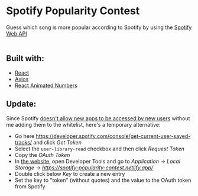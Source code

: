 # Spotify Popularity Contest

Guess which song is more popular according to Spotify by using the [Spotify Web API](https://developer.spotify.com/documentation/web-api/)  
&nbsp;

## Built with:

-   [React](https://reactjs.org)
-   [Axios](https://axios-http.com)
-   [React Animated Numbers](https://github.com/heyman333/react-animated-numbers)
    &nbsp;

## Update:

Since Spotify [doesn't allow new apps to be accessed by new users](https://developer.spotify.com/documentation/web-api/guides/development-extended-quota-modes/) without me adding them to the whitelist, here's a temporary alternative:

-   Go here https://developer.spotify.com/console/get-current-user-saved-tracks/ and click _Get Token_
-   Select the `user-library-read` checkbox and then click _Request Token_
-   Copy the _OAuth Token_
-   In [the website](https://spotify-popularity-contest.netlify.app/), open Developer Tools and go to _Application -> Local Storage -> https://spotify-popularity-contest.netlify.app/_
-   Double click below _Key_ to create a new entry
-   Set the key to "token" (without quotes) and the value to the OAuth token from Spotify
